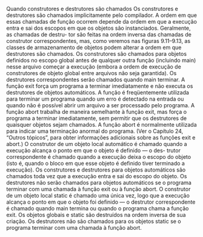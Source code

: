 Quando construtores e destrutores são chamados
Os construtores e destrutores são chamados implicitamente pelo compilador. A ordem em que essas chamadas de função ocorrem
depende da ordem em que a execução entra e sai dos escopos em que os objetos são instanciados. Geralmente, as chamadas de destru-
tor são feitas na ordem inversa das chamadas de construtor correspondentes, mas, como veremos nas figuras 9.11–9.13, as classes de
armazenamento de objetos podem alterar a ordem em que destrutores são chamados.
Os construtores são chamados para objetos definidos no escopo global antes de qualquer outra função (incluindo main) nesse arquivo
começar a execução (embora a ordem de execução de construtores de objeto global entre arquivos não seja garantida). Os destrutores
correspondentes serão chamados quando main terminar. A função exit força um programa a terminar imediatamente e não executa os
destrutores de objetos automáticos. A função é freqüentemente utilizada para terminar um programa quando um erro é detectado na
entrada ou quando não é possível abrir um arquivo a ser processado pelo programa. A função abort trabalha de maneira semelhante
à função exit, mas força o programa a terminar imediatamente, sem permitir que os destrutores de quaisquer objetos sejam chamados. A
função abort é normalmente utilizada para indicar uma terminação anormal do programa. (Ver o Capítulo 24, “Outros tópicos”, para
obter informações adicionais sobre as funções exit e abort.)
O construtor de um objeto local automático é chamado quando a execução alcança o ponto em que o objeto é definido — o des-
trutor correspondente é chamado quando a execução deixa o escopo do objeto (isto é, quando o bloco em que esse objeto é definido
tiver terminado a execução). Os construtores e destrutores para objetos automáticos são chamados toda vez que a execução entra e sai
do escopo do objeto. Os destrutores não serão chamados para objetos automáticos se o programa terminar com uma chamada à função
exit ou à função abort.
O construtor de um objeto local static é chamado uma única vez, logo que a execução alcança o ponto em que o objeto foi definido
— o destrutor correspondente é chamado quando main termina ou quando o programa chama a função exit. Os objetos globais e static
são destruídos na ordem inversa de sua criação. Os destrutores não são chamados para os objetos static se o programa terminar com
uma chamada à função abort.
